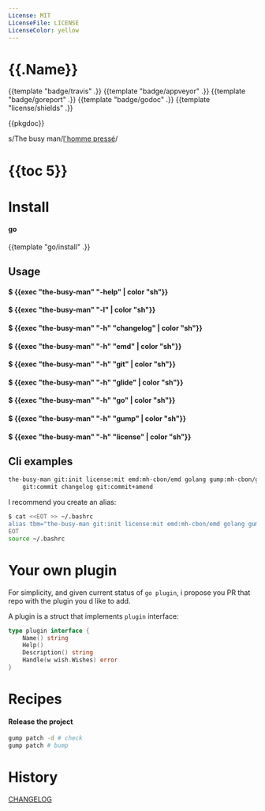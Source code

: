 ```yaml
---
License: MIT
LicenseFile: LICENSE
LicenseColor: yellow
---
```

# {{.Name}}

{{template "badge/travis" .}} {{template "badge/appveyor" .}} {{template "badge/goreport" .}} {{template "badge/godoc" .}} {{template "license/shields" .}}

{{pkgdoc}}

s/The busy man/[l'homme pressé](https://www.youtube.com/watch?v=Wkxe1kQiuGU/)/

# {{toc 5}}

# Install

#### go
{{template "go/install" .}}

## Usage

#### $ {{exec "the-busy-man" "-help" | color "sh"}}
#### $ {{exec "the-busy-man" "-l" | color "sh"}}
#### $ {{exec "the-busy-man" "-h" "changelog" | color "sh"}}
#### $ {{exec "the-busy-man" "-h" "emd" | color "sh"}}
#### $ {{exec "the-busy-man" "-h" "git" | color "sh"}}
#### $ {{exec "the-busy-man" "-h" "glide" | color "sh"}}
#### $ {{exec "the-busy-man" "-h" "go" | color "sh"}}
#### $ {{exec "the-busy-man" "-h" "gump" | color "sh"}}
#### $ {{exec "the-busy-man" "-h" "license" | color "sh"}}

## Cli examples

```sh
the-busy-man git:init license:mit emd:mh-cbon/emd golang gump:mh-cbon/gump \
	git:commit changelog git:commit+amend
```

I recommend you create an alias:
```sh
$ cat <<EOT >> ~/.bashrc
alias tbm="the-busy-man git:init license:mit emd:mh-cbon/emd golang gump:mh-cbon/gump git:commit changelog git:commit+amend"
EOT
source ~/.bashrc
```



# Your own plugin

For simplicity, and given current status of `go plugin`,
i propose you PR that repo with the plugin you d like to add.

A plugin is a struct that implements `plugin` interface:
```go
type plugin interface {
	Name() string
	Help()
	Description() string
	Handle(w wish.Wishes) error
}
```

# Recipes

#### Release the project

```sh
gump patch -d # check
gump patch # bump
```

# History

[CHANGELOG](CHANGELOG.md)

